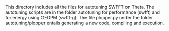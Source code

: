 This directory includes all the files for autotuning SWFFT on Theta. The autotuning scripts are in the folder autotuning for performance (swfft) and 
for energy using GEOPM (swfft-g). The file plopper.py under the folder autotuning/plopper entails generating a new code, compiling and execution.
